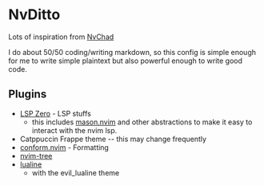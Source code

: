 # NvDitto

Lots of inspiration from [NvChad](https://nvchad.com)

I do about 50/50 coding/writing markdown, so this config is simple enough for me to write simple plaintext but also powerful enough to write good code. 

## Plugins

- [LSP Zero](https://github.com/VonHeikemen/lsp-zero.nvim) - LSP stuffs
    - this includes [mason.nvim](https://github.com/williamboman/mason.nvim) and other abstractions to make it easy to interact with the nvim lsp.
- Catppuccin Frappe theme -- this may change frequently
- [conform.nvim](https://github.com/stevearc/conform.nvim) - Formatting
- [nvim-tree](https://github.com/nvim-tree/nvim-tree.lua)
- [lualine](https://github.com/nvim-lualine/lualine.nvim)
    - with the evil_lualine theme

